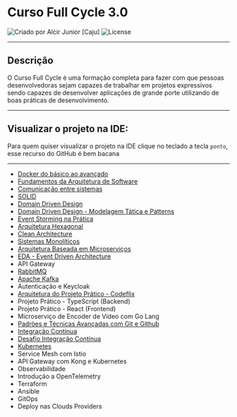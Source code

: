 # Curso Full Cycle 3.0

<div>
    <img alt="Criado por Alcir Junior [Caju]" src="https://img.shields.io/badge/criado%20por-Alcir Junior [Caju]-%23f08700">
    <img alt="License" src="https://img.shields.io/badge/license-MIT-%23f08700">
</div>

---

## Descrição

O Curso Full Cycle é uma formação completa para fazer com que pessoas desenvolvedoras sejam capazes de trabalhar em projetos expressivos sendo capazes de desenvolver aplicações de grande porte utilizando de boas práticas de desenvolvimento.

---

## Visualizar o projeto na IDE:

Para quem quiser visualizar o projeto na IDE clique no teclado a tecla `ponto`, esse recurso do GitHub é bem bacana

---

- [Docker do básico ao avançado](https://github.com/alcir-junior-caju/study-full-cycle-3-0-docker)
- [Fundamentos da Arquitetura de Software](https://github.com/alcir-junior-caju/study-full-cycle-3-0-fundamentos-da-arquitetura-de-software)
- [Comunicação entre sistemas](https://github.com/alcir-junior-caju/study-full-cycle-3-0-comunicacao-entre-sistemas)
- [SOLID](https://github.com/alcir-junior-caju/study-full-cycle-3-0-solid)
- [Domain Driven Design](https://github.com/alcir-junior-caju/study-full-cycle-3-0-domain-driven-design)
- [Domain Driven Design - Modelagem Tática e Patterns](https://github.com/alcir-junior-caju/study-full-cycle-3-0-domain-driven-design-modelagem-tatica-e-patterns)
- [Event Storming na Prática](https://github.com/alcir-junior-caju/study-full-cycle-3-0-event-storming)
- [Arquitetura Hexagonal](https://github.com/alcir-junior-caju/study-full-cycle-3-0-arquitetura-hexagonal)
- [Clean Architecture](https://github.com/alcir-junior-caju/study-full-cycle-3-0-clean-architecture)
- [Sistemas Monolíticos](https://github.com/alcir-junior-caju/study-full-cycle-3-0-sistemas-monoliticos)
- [Arquitetura Baseada em Microserviços](https://github.com/alcir-junior-caju/study-full-cycle-3-0-arquitetura-baseada-em-microservicos)
- [EDA - Event Driven Architecture](https://github.com/alcir-junior-caju/study-full-cycle-3-0-eda-event-driven-architecture)
- API Gateway
- [RabbitMQ](https://github.com/alcir-junior-caju/study-full-cycle-3-0-rabbitMQ)
- [Apache Kafka](https://github.com/alcir-junior-caju/study-full-cycle-3-0-apache-kafka)
- Autenticação e Keycloak
- [Arquitetura do Projeto Prático - Codeflix](https://github.com/alcir-junior-caju/study-full-cycle-3-0-arquitetura-codeflix)
- Projeto Prático - TypeScript (Backend)
- Projeto Prático - React (Frontend)
- Microserviço de Encoder de Vídeo com Go Lang
- [Padrões e Técnicas Avançadas com Git e Github](https://github.com/alcir-junior-caju/study-full-cycle-3-0-git-github)
- [Integração Contínua](https://github.com/alcir-junior-caju/study-full-cycle-3-0-continuous-integration)
- [Desafio Integração Contínua](https://github.com/alcir-junior-caju/study-full-cycle-3-0-continuous-integration-challenge)
- [Kubernetes](https://github.com/alcir-junior-caju/study-fullcycle-3-0-kubernetes)
- Service Mesh com Istio
- API Gateway com Kong e Kubernetes
- Observabilidade
- Introdução a OpenTelemetry
- Terraform
- Ansible
- GitOps
- Deploy nas Clouds Providers
